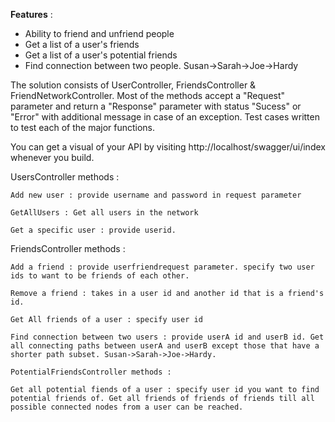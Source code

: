 <b>Features</b> : 

* Ability to friend and unfriend people
* Get a list of a user's friends
* Get a list of a user's potential friends
* Find connection between two people. Susan->Sarah->Joe->Hardy

The solution consists of UserController, FriendsController & FriendNetworkController. Most of the methods accept a "Request" parameter and return a "Response" parameter with status "Sucess" or "Error" 
with additional message in case of an exception. Test cases written to test each of the major functions.

You can get a visual of your API by visiting http://localhost/swagger/ui/index whenever you build.

UsersController methods :

	Add new user : provide username and password in request parameter

	GetAllUsers : Get all users in the network

	Get a specific user : provide userid.


FriendsController methods :

	Add a friend : provide userfriendrequest parameter. specify two user ids to want to be friends of each other.

	Remove a friend : takes in a user id and another id that is a friend's id.

	Get All friends of a user : specify user id

	Find connection between two users : provide userA id and userB id. Get all connecting paths between userA and userB except those that have a shorter path subset. Susan->Sarah->Joe->Hardy.

	PotentialFriendsController methods :

	Get all potential fiends of a user : specify user id you want to find potential friends of. Get all friends of friends of friends till all possible connected nodes from a user can be reached.


